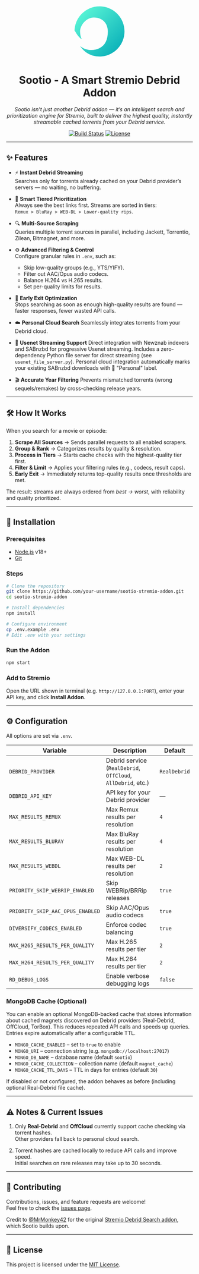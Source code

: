 <p align="center">
  <img src="data:image/svg+xml,%3Csvg%20xmlns='http://www.w3.org/2000/svg'%20viewBox='0%200%20100%20100'%3E%3Cdefs%3E%3ClinearGradient%20id='grad'%20x1='0%25'%20y1='0%25'%20x2='100%25'%20y2='100%25'%3E%3Cstop%20offset='0%25'%20style='stop-color:%2364ffda;stop-opacity:1'%20/%3E%3Cstop%20offset='100%25'%20style='stop-color:%2300A7B5;stop-opacity:1'%20/%3E%3C/linearGradient%3E%3C/defs%3E%3Cpath%20fill='url(%23grad)'%20d='M50,5%20C74.85,5%2095,25.15%2095,50%20C95,74.85%2074.85,95%2050,95%20C35,95%2022.33,87.6%2015,76%20C25,85%2040,85%2050,80%20C60,75%2065,65%2065,50%20C65,35%2055,25%2040,25%20C25,25%2015,40%2015,50%20C15,55%2016,60%2018,64%20C8.5,58%205,45%205,50%20C5,25.15%2025.15,5%2050,5%20Z'/%3E%3C/svg%3E" alt="Sootio Logo" width="150">
</p>

<h1 align="center">Sootio - A Smart Stremio Debrid Addon</h1>

<p align="center">
  <i>Sootio isn’t just another Debrid addon — it’s an intelligent search and prioritization engine for Stremio, built to deliver the highest quality, instantly streamable cached torrents from your Debrid service.</i>
</p>

<p align="center">
  <a href="#"><img src="https://img.shields.io/badge/build-passing-brightgreen.svg" alt="Build Status"></a>
  <a href="#"><img src="https://img.shields.io/badge/license-MIT-blue.svg" alt="License"></a>
</p>

---

## ✨ Features

- ⚡ **Instant Debrid Streaming**  
  Searches only for torrents already cached on your Debrid provider’s servers — no waiting, no buffering.

- 🧠 **Smart Tiered Prioritization**  
  Always see the best links first. Streams are sorted in tiers:  
  `Remux > BluRay > WEB-DL > Lower-quality rips`.

- 🔍 **Multi-Source Scraping**  
  Queries multiple torrent sources in parallel, including Jackett, Torrentio, Zilean, Bitmagnet, and more.

- ⚙️ **Advanced Filtering & Control**  
  Configure granular rules in `.env`, such as:  
  - Skip low-quality groups (e.g., YTS/YIFY).  
  - Filter out AAC/Opus audio codecs.  
  - Balance H.264 vs H.265 results.  
  - Set per-quality limits for results.

- 🚀 **Early Exit Optimization**  
  Stops searching as soon as enough high-quality results are found — faster responses, fewer wasted API calls.

- ☁️ **Personal Cloud Search**
  Seamlessly integrates torrents from your Debrid cloud.

- 📡 **Usenet Streaming Support**
  Direct integration with Newznab indexers and SABnzbd for progressive Usenet streaming.
  Includes a zero-dependency Python file server for direct streaming (see `usenet_file_server.py`).
  Personal cloud integration automatically marks your existing SABnzbd downloads with 💾 "Personal" label.

- 🎬 **Accurate Year Filtering**
  Prevents mismatched torrents (wrong sequels/remakes) by cross-checking release years.

---

## 🛠️ How It Works

When you search for a movie or episode:

1. **Scrape All Sources** → Sends parallel requests to all enabled scrapers.  
2. **Group & Rank** → Categorizes results by quality & resolution.  
3. **Process in Tiers** → Starts cache checks with the highest-quality tier first.  
4. **Filter & Limit** → Applies your filtering rules (e.g., codecs, result caps).  
5. **Early Exit** → Immediately returns top-quality results once thresholds are met.

The result: streams are always ordered from *best → worst*, with reliability and quality prioritized.

---

## 🚀 Installation

### Prerequisites
- [Node.js](https://nodejs.org/) v18+  
- [Git](https://git-scm.com/)

### Steps
```bash
# Clone the repository
git clone https://github.com/your-username/sootio-stremio-addon.git
cd sootio-stremio-addon

# Install dependencies
npm install

# Configure environment
cp .env.example .env
# Edit .env with your settings
```

### Run the Addon
```bash
npm start
```

### Add to Stremio
Open the URL shown in terminal (e.g. `http://127.0.0.1:PORT`), enter your API key, and click **Install Addon**.

---

## ⚙️ Configuration

All options are set via `.env`.

| Variable | Description | Default |
|----------|-------------|---------|
| `DEBRID_PROVIDER` | Debrid service (`RealDebrid`, `OffCloud`, `AllDebrid`, etc.) | `RealDebrid` |
| `DEBRID_API_KEY` | API key for your Debrid provider | — |
| `MAX_RESULTS_REMUX` | Max Remux results per resolution | `4` |
| `MAX_RESULTS_BLURAY` | Max BluRay results per resolution | `4` |
| `MAX_RESULTS_WEBDL` | Max WEB-DL results per resolution | `2` |
| `PRIORITY_SKIP_WEBRIP_ENABLED` | Skip WEBRip/BRRip releases | `true` |
| `PRIORITY_SKIP_AAC_OPUS_ENABLED` | Skip AAC/Opus audio codecs | `true` |
| `DIVERSIFY_CODECS_ENABLED` | Enforce codec balancing | `true` |
| `MAX_H265_RESULTS_PER_QUALITY` | Max H.265 results per tier | `2` |
| `MAX_H264_RESULTS_PER_QUALITY` | Max H.264 results per tier | `2` |
| `RD_DEBUG_LOGS` | Enable verbose debugging logs | `false` |

### MongoDB Cache (Optional)

You can enable an optional MongoDB-backed cache that stores information about cached magnets discovered on Debrid providers (Real-Debrid, OffCloud, TorBox). This reduces repeated API calls and speeds up queries. Entries expire automatically after a configurable TTL.

- `MONGO_CACHE_ENABLED` – set to `true` to enable
- `MONGO_URI` – connection string (e.g. `mongodb://localhost:27017`)
- `MONGO_DB_NAME` – database name (default `sootio`)
- `MONGO_CACHE_COLLECTION` – collection name (default `magnet_cache`)
- `MONGO_CACHE_TTL_DAYS` – TTL in days for entries (default `30`)

If disabled or not configured, the addon behaves as before (including optional Real-Debrid file cache).

---

## ⚠️ Notes & Current Issues

1. Only **Real-Debrid** and **OffCloud** currently support cache checking via torrent hashes.  
   Other providers fall back to personal cloud search.  

2. Torrent hashes are cached locally to reduce API calls and improve speed.  
   Initial searches on rare releases may take up to 30 seconds.

---

## 🤝 Contributing

Contributions, issues, and feature requests are welcome!  
Feel free to check the [issues page](../../issues).

Credit to [@MrMonkey42](https://github.com/MrMonkey42) for the original [Stremio Debrid Search addon](https://github.com/MrMonkey42/stremio-addon-debrid-search), which Sootio builds upon.

---

## 📝 License

This project is licensed under the [MIT License](LICENSE).
